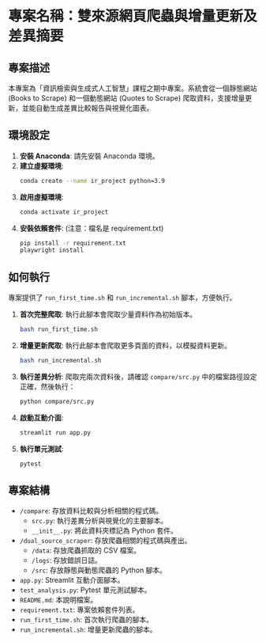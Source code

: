 # 專案名稱：雙來源網頁爬蟲與增量更新及差異摘要

## 專案描述
本專案為「資訊檢索與生成式人工智慧」課程之期中專案。系統會從一個靜態網站 (Books to Scrape) 和一個動態網站 (Quotes to Scrape) 爬取資料，支援增量更新，並能自動生成差異比較報告與視覺化圖表。

## 環境設定
1.  **安裝 Anaconda**: 請先安裝 Anaconda 環境。
2.  **建立虛擬環境**:
    ```bash
    conda create --name ir_project python=3.9
    ```
3.  **啟用虛擬環境**:
    ```bash
    conda activate ir_project
    ```
4.  **安裝依賴套件**: (注意：檔名是 requirement.txt)
    ```bash
    pip install -r requirement.txt
    playwright install
    ```

## 如何執行
專案提供了 `run_first_time.sh` 和 `run_incremental.sh` 腳本，方便執行。

1.  **首次完整爬取**:
    執行此腳本會爬取少量資料作為初始版本。
    ```bash
    bash run_first_time.sh
    ```
2.  **增量更新爬取**:
    執行此腳本會爬取更多頁面的資料，以模擬資料更新。
    ```bash
    bash run_incremental.sh
    ```
3.  **執行差異分析**:
    爬取完兩次資料後，請確認 `compare/src.py` 中的檔案路徑設定正確，然後執行：
    ```bash
    python compare/src.py
    ```
4.  **啟動互動介面**:
    ```bash
    streamlit run app.py
    ```
5.  **執行單元測試**:
    ```bash
    pytest
    ```

## 專案結構
- `/compare`: 存放資料比較與分析相關的程式碼。
  - `src.py`: 執行差異分析與視覺化的主要腳本。
  - `__init__.py`: 將此資料夾標記為 Python 套件。
- `/dual_source_scraper`: 存放爬蟲相關的程式碼與產出。
  - `/data`: 存放爬蟲抓取的 CSV 檔案。
  - `/logs`: 存放錯誤日誌。
  - `/src`: 存放靜態與動態爬蟲的 Python 腳本。
- `app.py`: Streamlit 互動介面腳本。
- `test_analysis.py`: Pytest 單元測試腳本。
- `README.md`: 本說明檔案。
- `requirement.txt`: 專案依賴套件列表。
- `run_first_time.sh`: 首次執行爬蟲的腳本。
- `run_incremental.sh`: 增量更新爬蟲的腳本。